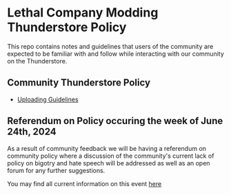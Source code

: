 # Lethal Company Modding Thunderstore Policy

This repo contains notes and guidelines that users of the community are expected to be familiar with and follow while interacting with our community on the Thunderstore.

## Community Thunderstore Policy

- [Uploading Guidelines](Thunderstore-Guidelines.md)

## Referendum on Policy occuring the week of June 24th, 2024

As a result of community feedback we will be having a referendum on community policy where a discussion of the community's current lack of policy on bigotry and hate speech will be addressed as well as an open forum for any further suggestions.

You may find all current information on this event [here](community-decisions/Referendum-2.md)